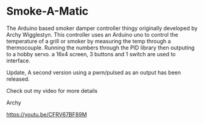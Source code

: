 # Smoke-A-Matic
The Arduino based smoker damper controller thingy originally developed by Archy Wigglestyn.
This controller uses an Arduino uno to control the temperature of a grill or smoker by measuring the temp through a thermocouple. 
Running the numbers through the PID library then outputing to a hobby servo.
a 16x4 screen, 3 buttons and 1 switch are used to interface.

Update, A second version using a pwm/pulsed as an output has been released.

Check out my video for more details

Archy

https://youtu.be/CFRV67BF89M
